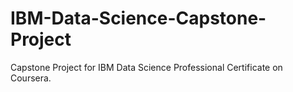 # IBM-Data-Science-Capstone-Project
Capstone Project for IBM Data Science Professional Certificate on Coursera.
